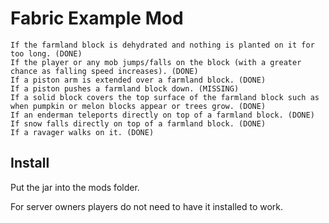 # Fabric Example Mod

    If the farmland block is dehydrated and nothing is planted on it for too long. (DONE)
    If the player or any mob jumps/falls on the block (with a greater chance as falling speed increases). (DONE)
    If a piston arm is extended over a farmland block. (DONE)
    If a piston pushes a farmland block down. (MISSING)
    If a solid block covers the top surface of the farmland block such as when pumpkin or melon blocks appear or trees grow. (DONE)
    If an enderman teleports directly on top of a farmland block. (DONE)
    If snow falls directly on top of a farmland block. (DONE)
    If a ravager walks on it. (DONE)

## Install

Put the jar into the mods folder.

For server owners players do not need to have it installed to work.
